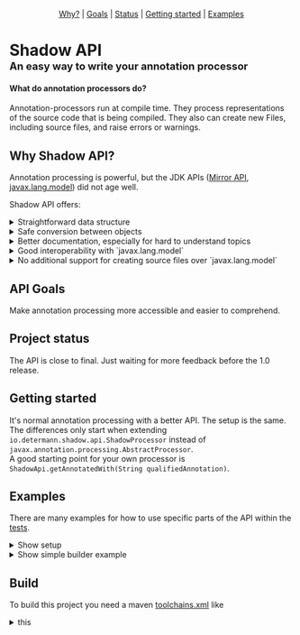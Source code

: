<p align="center">
  <a href="#why-shadow-api">Why?</a> |
  <a href="#api-goals">Goals</a> |
  <a href="#project-status">Status</a> |
  <a href="#getting-started">Getting started</a> |
  <a href="#examples">Examples</a>
</p>

# Shadow API <br><b style="font-size: 65%">An easy way to write your annotation processor</b>


#### What do annotation processors do?

Annotation-processors run at compile time. They process representations of the source code that is being compiled. 
They also can create new Files, including source files, and raise errors or warnings.


## Why Shadow API?

Annotation processing is powerful, but the JDK APIs 
(<a href = "https://docs.oracle.com/javase/7/docs/jdk/api/apt/mirror/overview-summary.html">Mirror API</a>,
<a href = "https://docs.oracle.com/en/java/javase/17/docs/api/java.compiler/javax/lang/model/package-summary.html">javax.lang.model</a>)
did not age well.

Shadow API offers:

<details><summary>Straightforward data structure</summary>
<table>
<tr>
<th>Shadow API</th>
<th>JDK</th>
</tr>
<tr>
<td width="280">

- Shadow
  - Declared
    - Class 
    - Enum 
    - Record 
    - Annotation
        - AnnotationUsage
  - Array
  - Executable
    - Constructor
    - Method
  - Intersection
  - Void
  - Module
  - Package
  - RecordComponent
  - Null
  - Primitive
  - Generic
  - Wildcard
  - Variable
    - EnumConstant
    - Field
    - Parameter
</td>
<td width="280">

- TypeMirror
  - ReferenceType
    - ArrayType  
    - DeclaredType  
    - ErrorType  
    - NullType  
    - TypeVariable
  - ExecutableType
  - IntersectionType
  - NoType
  - PrimitiveType
  - UnionType
  - WildcardType
  

- AnnotationMirror


- Element
  - ExecutableElement
  - ModuleElement
  - PackageElement
  - RecordComponentElement
  - TypeElement
  - TypeParameterElement
  - VariableElement
</td>
</tr>
</table>
</details>
<details><summary>Safe conversion between objects </summary>
<br/>

**Let's say you process the following class and want to get the type of the list**

````java
import java.util.List;

class MyClass
{
   private final List<String> myField;
}
````
<br/>
<table>
<tr>
<th>Shadow API</th>
<th>JDK</th>
</tr>
<tr>
<td width="50%">

````java
class ConversionTest
{
  @Test
  void testConversion()
  {
    ProcessorTest
      .process(shadowApi ->
         {
           Shadow<TypeMirror> myField = shadowApi.getClassOrThrow("MyClass")
                                                 .getFieldOrThrow("myField")
                                                 .getType();
           //Converters limit the conversion to possible types
           Shadow<TypeMirror> genericType = convert(myField)
                   .toInterfaceOrThrow()
                   .getGenerics()
                   .get(0);
                   
           assertEquals(shadowApi.getClassOrThrow("java.lang.String"), 
                        genericType);
         })
      .withCodeToCompile("MyClass.java", """
         import java.util.List;
         class MyClass {
            private List<String> myField;
         }""")
      .compile();
  }
}
````
</td>
<td width="50%">

````java
class ConversionTest
{
  @Test
  void testConversion()
  {
    ProcessorTest
      .process(shadowApi ->
         {
           Elements elements = shadowApi.getJdkApiContext()
                                        .getProcessingEnv()
                                        .getElementUtils();
           //get a type -> Element data structure 
           List<? extends Element> myClass = elements.getTypeElement("MyClass")
                                                     .getEnclosedElements();

           //get fields of that type -> Element data structure 
           VariableElement myField = ElementFilter
                   .fieldsIn(myClass)
                   .stream()
                   .filter(field -> field.getSimpleName()
                                         .toString()
                                         .equals("myField"))
                   .findAny()
                   .orElseThrow();
           
           //get Generic -> switch to Type data structure  
           TypeMirror genericType = ((DeclaredType) myField.asType())
                   .getTypeArguments().get(0);
                   
           //switch back to Element data structure for comparison
           Element genericElement = ((DeclaredType) genericType).asElement();
           
           assertEquals(elements.getTypeElement("java.lang.String"),
                        genericElement);
         })
      .withCodeToCompile("MyClass.java", """
         import java.util.List;
         class MyClass {
            private List<String> myField;
         }""")
      .compile();
  }
}
````
</td>
</tr>
</table>
</details>
<details><summary>Better documentation, especially for hard to understand topics</summary>

<table>
<tr>
<th>Shadow API</th>
<th>JDK</th>
</tr>
<tr>
<td width="50%">

````java
public interface Shadow
{
   //..
  /**
   * Information regarding generics is lost after the compilation. For Example 
   * {@code List<String>} becomes {@code List}. This method Does the same.
   * This can be useful if you want to check if a shadow implements for example 
   * {@link java.util.Collection} 
   * {@code shadowToTest.erasure().isSubtypeOf(shadowApi.getDeclaredOrThrow("java.util.Collection").erasure())}
   */
  Shadow<TypeMirror> erasure();
  //...
}
````
</td>
<td width="50%">

````java
public interface Types {
   //...
  /**
   * {@return the erasure of a type}
   *
   * @param t  the type to be erased
   * @throws IllegalArgumentException if given a type for a package or module
   * @jls 4.6 Type Erasure
   */
  TypeMirror erasure(TypeMirror t);
  //...
}
````
</td>
</tr>
</table>
</details>
<details><summary>Good interoperability with `javax.lang.model`</summary>

<table>
<tr>
<th>Shadow API</th>
<th>JDK</th>
</tr>
<tr>
<td width="50%">

````java
class ConversionTest
{
  @Test
  void testConversion1()
  {
    ProcessorTest
      .process(shadowApi ->
         {
           //shadow -> jdk
           ProcessingEnvironment processingEnv = shadowApi.getJdkApiContext().getProcessingEnv();
           RoundEnvironment roundEnv = shadowApi.getJdkApiContext().getRoundEnv();

           Element typeElement = shadowApi.getClassOrThrow("java.lang.String").getElement();
           TypeMirror mNyClass1 = shadowApi.getClassOrThrow("java.lang.String").getMirror();
         })
      .compile();
  }
}
````
</td>
<td width="50%">

````java
class ConversionTest extends AbstractProcessor
{
  @Override
  public boolean process(Set<? extends TypeElement> annotations, RoundEnvironment roundEnv)
  {
    //jdk -> shadow
    ShadowApi shadowApi = ShadowApi.create(processingEnv, roundEnv, 0);

    Shadow<? extends TypeMirror> shadow = shadowApi.getShadowFactory().shadowFromElement(null);
    Shadow<? extends TypeMirror> shadow1 = shadowApi.getShadowFactory().shadowFromType(null);
    List<AnnotationUsage> annotationUsages = shadowApi.getShadowFactory().annotationUsages(null);

    return false;
  }
}
````
</td>
</tr>
</table>
</details>
<details><summary>No additional support for creating source files over `javax.lang.model`</summary>
</details>


## API Goals

Make annotation processing more accessible and easier to comprehend.


## Project status

The API is close to final. Just waiting for more feedback before the 1.0 release.

## Getting started

It's normal annotation processing with a better API. The setup is the same. The differences only start when extending
`io.determann.shadow.api.ShadowProcessor` instead of `javax.annotation.processing.AbstractProcessor`.<br>
A good starting point for your own processor is `ShadowApi.getAnnotatedWith(String qualifiedAnnotation)`.


## Examples

There are many examples for how to use specific parts of the API within the [tests](/shadow-api-17/src/test/java/io/determann/shadow/api).

<details><summary>Show setup</summary>
<p>
We will create everything you need to get started with your first annotation processor in maven in this setup. 

### 1) Two Modules

The annotation processor must be compiled first.
Create two maven modules. 
One having the code to process and one containing the annotation processor.

#### processor module
````xml
<?xml version="1.0" encoding="UTF-8"?>
<project xmlns="http://maven.apache.org/POM/4.0.0"
         xmlns:xsi="http://www.w3.org/2001/XMLSchema-instance"
         xsi:schemaLocation="http://maven.apache.org/POM/4.0.0 http://maven.apache.org/xsd/maven-4.0.0.xsd">
    <modelVersion>4.0.0</modelVersion>
    <groupId>io.determann</groupId>
    <artifactId>processor-example</artifactId>
    <version>0.1.0</version>
</project>
````

#### processed module
````xml
<?xml version="1.0" encoding="UTF-8"?>
<project xmlns="http://maven.apache.org/POM/4.0.0"
         xmlns:xsi="http://www.w3.org/2001/XMLSchema-instance"
         xsi:schemaLocation="http://maven.apache.org/POM/4.0.0 http://maven.apache.org/xsd/maven-4.0.0.xsd">
    <modelVersion>4.0.0</modelVersion>
    <groupId>io.determann</groupId>
    <artifactId>processed-example</artifactId>
    <version>0.1.0</version>
</project>
````

### 2) Dependencies

The processor needs to depend on the `shadow-api`
````xml
        <dependency>
            <groupId>io.determann</groupId>
            <artifactId>shadow</artifactId>
            <version>0.1.0</version>
        </dependency>
````

And the processed module needs to depend on the processor module
````xml
        <dependency>
            <groupId>io.determann</groupId>
            <artifactId>processor-example</artifactId>
            <version>0.1.0</version>
        </dependency>
````

### 3) Processor paths

The module being processed needs to know the module it's processed by
````xml
    <build>
        <plugins>
            <plugin>
                <groupId>org.apache.maven.plugins</groupId>
                <artifactId>maven-compiler-plugin</artifactId>
                <version>3.8.1</version>
                <configuration>
                    <annotationProcessorPaths>
                        <path>
                            <groupId>io.determann</groupId>
                            <artifactId>processor-example</artifactId>
                            <version>0.1.0</version>
                        </path>
                    </annotationProcessorPaths>
                </configuration>
            </plugin>
        </plugins>
    </build>
````

### 4) Disable annotation processing

Disable annotation processing in the processor module, otherwise the annotation processor would be used to process itself
````xml
    <build>
        <plugins>
            <plugin>
                <groupId>org.apache.maven.plugins</groupId>
                <artifactId>maven-compiler-plugin</artifactId>
                <version>3.8.1</version>
                <configuration>
                    <source>17</source>
                    <target>17</target>
                    <!--                    don't compile the annotation processor using the annotation processor-->
                    <compilerArgument>-proc:none</compilerArgument>
                </configuration>
            </plugin>
        </plugins>
    </build>
````

### 5) The processor itself

Extend `ShadowProcessor` for your own processor and override `process()`
````java
import io.determann.shadow.api.ShadowApi;
import io.determann.shadow.api.ShadowProcessor;

public class MyProcessor extends ShadowProcessor
{
   @Override
   public void process(final ShadowApi shadowApi) {
   }
}
````

### 6) Register this processor

Create a file in `src/main/resources/META-INF/services/` called `javax.annotation.processing.Processor` and add your qualified path

````text
io.determann.shadow.example.processor.MyProcessor
````

### 7) Annotation

Now create an Annotation to process in the processor module
````java
public @interface MyAnnotation {}
````

### 8) Process

And finally process anything annotated with that annotation 
````java
import io.determann.shadow.api.ShadowApi;
import io.determann.shadow.api.ShadowProcessor;

public class MyProcessor extends ShadowProcessor
{
   @Override
   public void process(final ShadowApi shadowApi) {
      for (Shadow<TypeMirror> shadow : shadowApi.getAnnotatedWith("io.determann.shadow.example.processor.MyAnnotation").all())
      {
      }
   }
}
````

</p>
</details>

<details><summary>Show simple builder example</summary>
<p>

An annotation to mark classes
````java
@Target(ElementType.TYPE)
public @interface BuilderPattern {}
````
A Processor creating a simple Builder companion object
````java
import io.determann.shadow.api.ShadowApi;
import io.determann.shadow.api.ShadowProcessor;
import io.determann.shadow.api.property.MutableProperty;
import io.determann.shadow.api.shadow.Class;

import java.util.List;
import java.util.stream.Collectors;

import static org.apache.commons.lang3.StringUtils.capitalize;
import static org.apache.commons.lang3.StringUtils.uncapitalize;

/**
 * Builds a companion Builder class for each annotated class
 */
public class ShadowBuilderProcessor extends ShadowProcessor
{
  @Override
  public void process(final ShadowApi shadowApi)
  {
    //iterate over every class annotated with the BuilderPattern annotation
    for (Class aClass : shadowApi.getAnnotatedWith("io.determann.shadow.example.processor.builder.BuilderPattern").classes())
    {
      String toBuildQualifiedName = aClass.getQualifiedName();
      String builderQualifiedName = toBuildQualifiedName + "ShadowBuilder";//qualifiedName of the companion builder class
      String builderSimpleName = aClass.getSimpleName() + "ShadowBuilder";//simpleName of the companion builder class
      String builderVariableName = uncapitalize(builderSimpleName);

      //create a record holding the code needed to render a property in the builder
      List<BuilderElement> builderElements = aClass.getMutableProperties()
                                                   .stream()
                                                   .map(property -> renderProperty(builderSimpleName,
                                                                                   builderVariableName,
                                                                                   property))
                                                   .toList();

      //writes the builder
      shadowApi.writeSourceFile(builderQualifiedName,
                                renderBuilder(aClass, toBuildQualifiedName, builderSimpleName, builderVariableName, builderElements));
    }
  }

  /**
   * renders a companion builder class
   */
  private String renderBuilder(final Class aClass,
                               final String toBuildQualifiedName,
                               final String builderSimpleName,
                               final String builderVariableName,
                               final List<BuilderElement> builderElements)
  {
    String fields = builderElements.stream()
                                   .map(BuilderElement::field)
                                   .collect(Collectors.joining("\n\n"));

    String mutators = builderElements.stream()
                                     .map(BuilderElement::mutator)
                                     .collect(Collectors.joining("\n\n"));

    String setterInvocations = builderElements.stream()
                                              .map(BuilderElement::toBuildSetter)
                                              .collect(Collectors.joining("\n\n"));
    return """
            package %1$s;
                  
            public class %2$s{
               %3$s
                  
            %4$s
                  
               public %5$s build() {
                  %5$s %6$s = new %5$s();
                  %7$s
                  return %6$s;
               }
            }
            """.formatted(aClass.getPackage().getQualifiedName(),
                          builderSimpleName,
                          fields,
                          mutators,
                          toBuildQualifiedName,
                          builderVariableName,
                          setterInvocations);
  }

  /**
   * Creates a {@link BuilderElement} for each property of the annotated pojo
   */
  private BuilderElement renderProperty(final String builderSimpleName,
                                        final String builderVariableName,
                                        final MutableProperty property)
  {
    String propertyName = property.getSimpleName();
    String type = property.getType().toString();
    String field = "private " + type + " " + propertyName + ";";

    String mutator = """
               public %1$s with%2$s(%3$s %4$s) {
                  this.%4$s = %4$s;
                  return this;
               }
            """.formatted(builderSimpleName,
                          capitalize(propertyName),
                          type,
                          propertyName);

    String toBuildSetter = builderVariableName + "." + property.getSetter().getSimpleName() + "(" + propertyName + ");";

    return new BuilderElement(field, mutator, toBuildSetter);
  }

  /**
   * Used to render the code needed to render a property in the builder
   *
   * @param field ones rendered will hold the values being used to build the pojo
   * @param mutator ones rendered will set the value of the {@link #field}
   * @param toBuildSetter ones rendered will modify the build pojo
   */
  private record BuilderElement(String field, String mutator, String toBuildSetter) {}
}
````
For a simple pojo like
````java
@BuilderPattern
public class Customer
{
   public static CustomerShadowBuilder builder()
   {
      return new CustomerShadowBuilder();
   }
   
   private String name;

   public String getName() { return name; }

   public void setName(String name) { this.name = name; }
}
````
This builder would be generated
````java
public class CustomerShadowBuilder{
   private java.lang.String name;

   public CustomerShadowBuilder withName(java.lang.String name) {
      this.name = name;
      return this;
   }

   public io.determann.shadow.example.processed.Customer build() {
     io.determann.shadow.example.processed.Customer customer = new io.determann.shadow.example.processed.Customer();
      customer.setName(name);
      return customer;
   }
}
````
</p>
</details>

## Build

To build this project you need a maven [toolchains.xml](https://maven.apache.org/guides/mini/guide-using-toolchains.html) like 
<details><summary>this</summary>

````xml
<?xml version="1.0" encoding="UTF-8"?>
<toolchains>
    <toolchain>
        <type>jdk</type>
        <provides>
            <version>1.8</version>
        </provides>
        <configuration>
            <jdkHome>my/path/to/jdk/8</jdkHome>
        </configuration>
    </toolchain>
    <toolchain>
        <type>jdk</type>
        <provides>
            <version>11</version>
        </provides>
        <configuration>
            <jdkHome>my/path/to/jdk/11</jdkHome>
        </configuration>
    </toolchain>
    <toolchain>
        <type>jdk</type>
        <provides>
            <version>17</version>
        </provides>
        <configuration>
            <jdkHome>my/path/to/jdk/17</jdkHome>
        </configuration>
    </toolchain>
</toolchains>
````
</details>